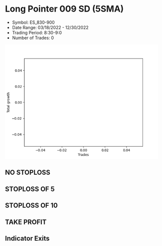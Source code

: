 # Long Pointer 009 SD (5SMA)
- Symbol: ES_830-900
- Date Range: 03/18/2022 - 12/30/2022
- Trading Period: 8:30-9:0
- Number of Trades: 0

![Plot](LongPointer009SDES_830-900(5SMA).png)
## NO STOPLOSS














## STOPLOSS OF 5














## STOPLOSS OF 10














## TAKE PROFIT











## Indicator Exits



